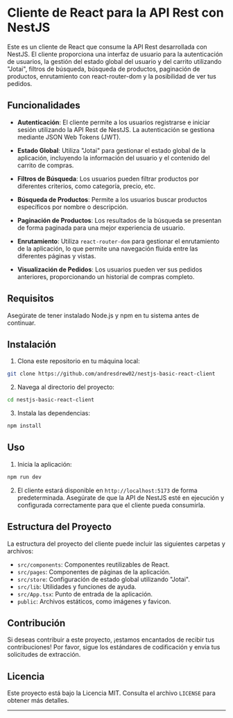 # Cliente de React para la API Rest con NestJS

Este es un cliente de React que consume la API Rest desarrollada con NestJS. El cliente proporciona una interfaz de usuario para la autenticación de usuarios, la gestión del estado global del usuario y del carrito utilizando "Jotai", filtros de búsqueda, búsqueda de productos, paginación de productos, enrutamiento con react-router-dom y la posibilidad de ver tus pedidos.

## Funcionalidades

- **Autenticación**: El cliente permite a los usuarios registrarse e iniciar sesión utilizando la API Rest de NestJS. La autenticación se gestiona mediante JSON Web Tokens (JWT).

- **Estado Global**: Utiliza "Jotai" para gestionar el estado global de la aplicación, incluyendo la información del usuario y el contenido del carrito de compras.

- **Filtros de Búsqueda**: Los usuarios pueden filtrar productos por diferentes criterios, como categoría, precio, etc.

- **Búsqueda de Productos**: Permite a los usuarios buscar productos específicos por nombre o descripción.

- **Paginación de Productos**: Los resultados de la búsqueda se presentan de forma paginada para una mejor experiencia de usuario.

- **Enrutamiento**: Utiliza `react-router-dom` para gestionar el enrutamiento de la aplicación, lo que permite una navegación fluida entre las diferentes páginas y vistas.

- **Visualización de Pedidos**: Los usuarios pueden ver sus pedidos anteriores, proporcionando un historial de compras completo.

## Requisitos

Asegúrate de tener instalado Node.js y npm en tu sistema antes de continuar.

## Instalación

1. Clona este repositorio en tu máquina local:

```bash
git clone https://github.com/andresdrew02/nestjs-basic-react-client
```

2. Navega al directorio del proyecto:

```bash
cd nestjs-basic-react-client
```

3. Instala las dependencias:

```bash
npm install
```

## Uso

1. Inicia la aplicación:

```bash
npm run dev
```

2. El cliente estará disponible en `http://localhost:5173` de forma predeterminada. Asegúrate de que la API de NestJS esté en ejecución y configurada correctamente para que el cliente pueda consumirla.

## Estructura del Proyecto

La estructura del proyecto del cliente puede incluir las siguientes carpetas y archivos:

- `src/components`: Componentes reutilizables de React.
- `src/pages`: Componentes de páginas de la aplicación.
- `src/store`: Configuración de estado global utilizando "Jotai".
- `src/lib`: Utilidades y funciones de ayuda.
- `src/App.tsx`: Punto de entrada de la aplicación.
- `public`: Archivos estáticos, como imágenes y favicon.

## Contribución

Si deseas contribuir a este proyecto, ¡estamos encantados de recibir tus contribuciones! Por favor, sigue los estándares de codificación y envía tus solicitudes de extracción.

## Licencia

Este proyecto está bajo la Licencia MIT. Consulta el archivo `LICENSE` para obtener más detalles.

---
